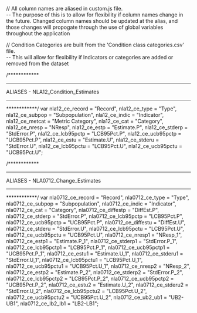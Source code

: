 // All column names are aliased in custom.js file.  
    -- The purpose of this is to allow for flexibility if column names change in the future.  Changed column names should be updated at the alias, and those changes will propogate through the use of global variables throughout the application

// Condition Categories are built from the 'Condition class categories.csv' file.  
    -- This will allow for flexibility if Indicators or categories are added or removed from the dataset


/************
*************
ALIASES - NLA12_Condition_Estimates
*************
************/
var nla12_ce_record = "Record",
    nla12_ce_type = "Type",
    nla12_ce_subpop = "Subpopulation",
    nla12_ce_indic = "Indicator",
    nla12_ce_metcat = "Metric Category",
    nla12_ce_cat = "Category",
    nla12_ce_nresp = "NResp",
    nla12_ce_estp = "Estimate.P",
    nla12_ce_stderp = "StdError.P",
    nla12_ce_lcb95pctp = "LCB95Pct.P",
    nla12_ce_ucb95pctp = "UCB95Pct.P",
    nla12_ce_estu = "Estimate.U",
    nla12_ce_stderu = "StdError.U",
    nla12_ce_lcb95pctu = "LCB95Pct.U",
    nla12_ce_ucb95pctu = "UCB95Pct.U";

/************
*************
ALIASES - NLA0712_Change_Estimates
*************
************/
var nla0712_ce_record = "Record",
    nla0712_ce_type = "Type",
    nla0712_ce_subpop = "Subpopulation",
    nla0712_ce_indic = "Indicator",
    nla0712_ce_cat = "Category",
    nla0712_ce_diffestp = "DiffEst.P",
    nla0712_ce_stderp = "StdError.P",
    nla0712_ce_lcb95pctp = "LCB95Pct.P",
    nla0712_ce_ucb95pctp = "UCB95Pct.P",
    nla0712_ce_diffestu = "DiffEst.U",
    nla0712_ce_stderu = "StdError.U",
    nla0712_ce_lcb95pctu = "LCB95Pct.U",
    nla0712_ce_ucb95pctu = "UCB95Pct.U",
    nla0712_ce_nresp1 = "NResp_1",
    nla0712_ce_estp1 = "Estimate.P_1",
    nla0712_ce_stderp1 = "StdError.P_1",
    nla0712_ce_lcb95pctp1 = "LCB95Pct.P_1",
    nla0712_ce_ucb95pctp1 = "UCB95Pct.P_1",
    nla0712_ce_estu1 = "Estimate.U_1",
    nla0712_ce_stderu1 = "StdError.U_1",
    nla0712_ce_lcb95pctu1 = "LCB95Pct.U_1",
    nla0712_ce_ucb95pctu1 = "UCB95Pct.U_1",
    nla0712_ce_nresp2 = "NResp_2",
    nla0712_ce_estp2 = "Estimate.P_2",
    nla0712_ce_stderp2 = "StdError.P_2",
    nla0712_ce_lcb95pctp2 = "LCB95Pct.P_2",
    nla0712_ce_ucb95pctp2 = "UCB95Pct.P_2",
    nla0712_ce_estu2 = "Estimate.U_2",
    nla0712_ce_stderu2 = "StdError.U_2",
    nla0712_ce_lcb95pctu2 = "LCB95Pct.U_2",
    nla0712_ce_ucb95pctu2 = "UCB95Pct.U_2",
    nla0712_ce_ub2_ub1 = "UB2-UB1",
    nla0712_ce_lb2_lb1 = "LB2-LB1";